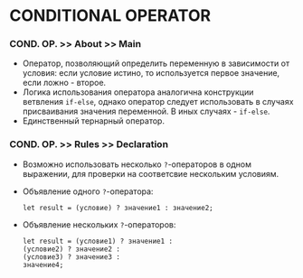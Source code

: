# CONDITIONAL OPERATOR

### COND. OP. >> About >> Main
- Оператор, позволяющий определить переменную в зависимости от условия: если условие истино, то используется первое значение, если ложно - второе.
- Логика использования оператора аналогична конструкции ветвления `if-else`, однако оператор следует использовать в случаях присваивания значения переменной. В иных случаях - `if-else`.
- Единственный тернарный оператор.

### COND. OP. >> Rules >> Declaration
- Возможно использовать несколько `?`-операторов в одном выражении, для проверки на соответсвие нескольким условиям.
- Объявление одного `?`-оператора:

  ```
  let result = (условие) ? значение1 : значение2;
  ```
- Объявление нескольких `?`-операторов:

  ```
  let result = (условие1) ? значение1 :
  (условие2) ? значение2 :
  (условие3) ? значение3 :
  значение4;
  ```

